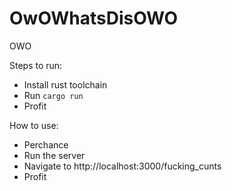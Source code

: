 # OwOWhatsDisOWO
OWO

Steps to run:

* Install rust toolchain
* Run `cargo run`
* Profit

How to use:

* Perchance
* Run the server
* Navigate to http://localhost:3000/fucking_cunts
* Profit